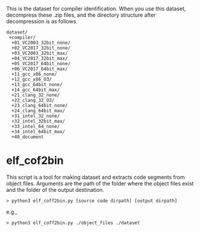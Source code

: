 This is the dataset for compiler identification.
When you use this dataset, decompress these .zip files, and the directory structure after decompression is as follows.
```
dataset/
 +compiler/
  +01_VC2003_32bit_none/
  +02_VC2017_32bit_none/
  +03_VC2003_32bit_max/
  +04_VC2017_32bit_max/
  +05_VC2017_64bit_none/
  +06_VC2017_64bit_max/
  +11_gcc_x86_none/
  +12_gcc_x86_O3/
  +13_gcc_64bit_none/
  +14_gcc_64bit_max/
  +21_clang_32_none/
  +22_clang_32_O3/
  +23_clang_64bit_none/
  +24_clang_64bit_max/
  +31_intel_32_none/
  +32_intel_32bit_max/
  +33_intel_64_none/
  +34_intel_64bit_max/
  +40_document
```
# elf_cof2bin
This script is a tool for making dataset and extracts code segments from object files.
Arguments are the path of the folder where the object files exist and the folder of the output destination.

```
> python3 elf_coff2bin.py [source code dirpath] [output dirpath]
```
e.g.,
```
> python3 elf_coff2bin.py ./object_files ./dataset
```
